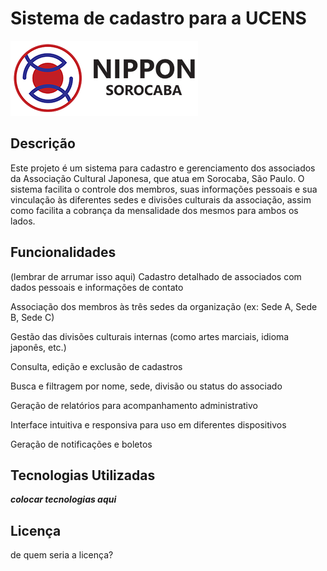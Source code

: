 # Sistema de cadastro para a UCENS

<img src="logo.png" alt="logo ucens">

## Descrição
Este projeto é um sistema para cadastro e gerenciamento dos associados da Associação Cultural Japonesa, que atua em Sorocaba, São Paulo. O sistema facilita o controle dos membros, suas informações pessoais e sua vinculação às diferentes sedes e divisões culturais da associação, assim como facilita a cobrança da mensalidade dos mesmos para ambos os lados.

## Funcionalidades
(lembrar de arrumar isso aqui)
Cadastro detalhado de associados com dados pessoais e informações de contato

Associação dos membros às três sedes da organização (ex: Sede A, Sede B, Sede C)

Gestão das divisões culturais internas (como artes marciais, idioma japonês, etc.)

Consulta, edição e exclusão de cadastros

Busca e filtragem por nome, sede, divisão ou status do associado

Geração de relatórios para acompanhamento administrativo

Interface intuitiva e responsiva para uso em diferentes dispositivos

Geração de notificações e boletos

## Tecnologias Utilizadas
***colocar tecnologias aqui***



## Licença
de quem seria a licença?

